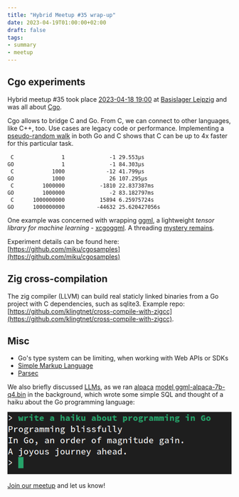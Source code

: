 ```yaml
---
title: "Hybrid Meetup #35 wrap-up"
date: 2023-04-19T01:00:00+02:00
draft: false
tags:
- summary
- meetup
---
```


## Cgo experiments

Hybrid meetup #35 took place [2023-04-18
19:00](https://www.meetup.com/leipzig-golang/events/290666173/) at [Basislager
Leipzig](https://www.basislager.co/) and was all about [Cgo](https://pkg.go.dev/cmd/cgo).

Cgo allows to bridge C and Go. From C, we can connect to other languages, like
C++, too. Use cases are legacy code or performance. Implementing a
[pseudo-random
walk](https://github.com/miku/cgosamples/blob/06f9ab34f0aef71f865872bfcfd391a01a626a0d/x/xcgoloop/main.go#L1-L95)
in both Go and C shows that C can be up to 4x faster for this particular task.

```
 C               1              -1 29.553µs
GO               1              -1 84.303µs
 C            1000             -12 41.799µs
GO            1000              26 107.295µs
 C         1000000           -1810 22.837387ms
GO         1000000              -2 83.182797ms
 C      1000000000           15894 6.25975724s
GO      1000000000          -44632 25.620427056s
```

One example was concerned with wrapping
[ggml](https://github.com/ggerganov/ggml), a lightweight *tensor library for
machine learning* -
[xcgoggml](https://github.com/miku/cgosamples/tree/main/x/xcgoggml). A
threading [mystery
remains](https://github.com/miku/cgosamples/tree/main/x/xcgothreads).

Experiment details can be found here: [https://github.com/miku/cgosamples](https://github.com/miku/cgosamples)

## Zig cross-compilation

The zig compiler (LLVM) can build real staticly linked binaries from a Go
project with C dependencies, such as sqlite3. Example repo:
[https://github.com/klingtnet/cross-compile-with-zigcc](https://github.com/klingtnet/cross-compile-with-zigcc).


## Misc

* Go's type system can be limiting, when working with Web APIs or SDKs
* [Simple Markup Language](https://www.simpleml.com/)
* [Parsec](https://hackage.haskell.org/package/parsec)

We also briefly discussed
[LLMs](https://en.wikipedia.org/wiki/Large_language_model), as we ran
[alpaca](https://crfm.stanford.edu/2023/03/13/alpaca.html) [model
ggml-alpaca-7b-q4.bin](https://news.ycombinator.com/item?id=35191137) in the
background, which wrote some simple SQL and thought of a haiku about the Go programming language:

![](/images/haiku.png)

[Join our meetup](https://www.meetup.com/Leipzig-Golang/) and let us know!

